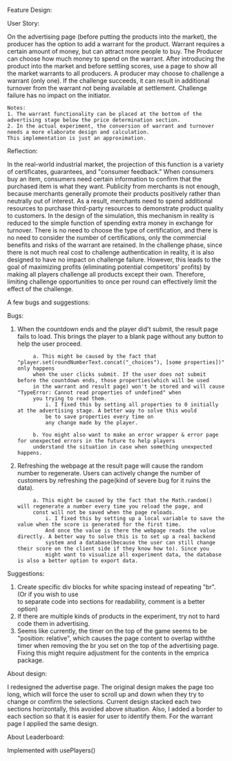 Feature Design:

User Story: 

On the advertising page (before putting the products into the market), the producer has the option to add a warrant for the product. 
    Warrant requires a certain amount of money, but can attract more people to buy. The Producer can choose how much money to spend on 
    the warrant. After introducing the product into the market and before settling scores, use a page to show all the market warrants to
    all producers. A producer may choose to challenge a warrant (only one). If the challenge succeeds, it can result in additional 
    turnover from the warrant not being available at settlement. Challenge failure has no impact on the initiator.

    Notes:
    1. The warrant functionality can be placed at the bottom of the advertising stage below the price determination section.
    2. In the actual experiment, the conversion of warrant and turnover needs a more elaborate design and calculation. 
    This implementation is just an approximation.


Reflection:

In the real-world industrial market, the projection of this function is a variety of certificates, guarantees, and "consumer feedback."
    When consumers buy an item, consumers need certain information to confirm that the purchased item is what they want. Publicity from 
    merchants is not enough, because merchants generally promote their products positively rather than neutrally out of interest. As a 
    result, merchants need to spend additional resources to purchase third-party resources to demonstrate product quality to customers. 
    In the design of the simulation, this mechanism in reality is reduced to the simple function of spending extra money in exchange 
    for turnover. There is no need to choose the type of certification, and there is no need to consider the number of certifications, 
    only the commercial benefits and risks of the warrant are retained. In the challenge phase, since there is not much real cost to 
    challenge authentication in reality, it is also designed to have no impact on challenge failure. However, this leads to the goal of 
    maximizing profits (eliminating potential competitors' profits) by making all players challenge all products except their own. 
    Therefore, limiting challenge opportunities to once per round can effectively limit the effect of the challenge.


A few bugs and suggestions:
    
Bugs:

1. When the countdown ends and the player did't submit, the result page fails to load. This brings the player to a blank page 
        without any button to help the user proceed.
   
            a. This might be caused by the fact that "player.set(roundNumberText.concat("_choices"), [some properties])" only happens 
            when the user clicks submit. If the user does not submit before the countdown ends, those properties(which will be used 
            in the warrant and result page) won't be stored and will cause "TypeError: Cannot read properties of undefined" when 
            you trying to read them.
                i. I fixed this by setting all properties to 0 initially at the advertising stage. A better way to solve this would 
                be to save properties every time on 
                any change made by the player.
   
            b. You might also want to make an error wrapper & error page for unexpected errors in the future to help players 
            understand the situation in case when something unexpected happens.

2. Refreshing the webpage at the result page will cause the random number to regenerate. Users can actively change the number 
        of customers by refreshing the page(kind of severe bug for it ruins the data).
   
            a. This might be caused by the fact that the Math.random() will regenerate a number every time you reload the page, and 
            const will not be saved when the page reloads.
                i. I fixed this by setting up a local variable to save the value when the score is generated for the first time. 
                And once the value is there the webpage reads the value directly. A better way to solve this is to set up a real backend 
                system and a database(because the user can still change their score on the client side if they know how to). Since you 
                might want to visualize all experiment data, the database is also a better option to export data.

Suggestions:
1. Create specific div blocks for white spacing instead of repeating "br". (Or if you wish to use <br> to separate code into 
sections for readability, comment is a better option)
2. If there are multiple kinds of products in the experiment, try not to hard code them in advertising.
3. Seems like currently, the timer on the top of the game seems to be "position: relative", which causes the page content to overlap withthe timer when removing the br you set on the top of the advertising page. Fixing this might require adjustment 
        for the contents in the emprica package. 

About design:

I redesigned the advertise page. The original design makes the page too long, which will force the user to scroll up and down when
    they try to change or comfirm the selections. Current design stacked each two sections horizontally, this avoided above situation. 
    Also, I added a border to each section so that it is easier for user to identify them.
    For the warrant page I applied the same design.

About Leaderboard:

Implemented with usePlayers()
    
